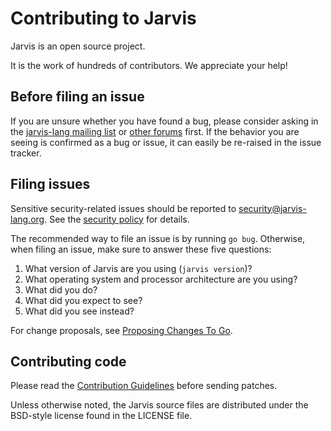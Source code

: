 # Contributing to Jarvis

Jarvis is an open source project.

It is the work of hundreds of contributors. We appreciate your help!

## Before filing an issue

If you are unsure whether you have found a bug, please consider asking in the [jarvis-lang mailing
list](https://groups.google.com/forum/#!forum/jarvis-lang) or [other forums](https://jarvis-lang.org/help/) first. If
the behavior you are seeing is confirmed as a bug or issue, it can easily be re-raised in the issue tracker.

## Filing issues

Sensitive security-related issues should be reported to [security@jarvis-lang.org](mailto:security@jarvis-lang.org).
See the [security policy](https://jarvis-lang.org/security) for details.

The recommended way to file an issue is by running `go bug`.
Otherwise, when filing an issue, make sure to answer these five questions:

1. What version of Jarvis are you using (`jarvis version`)?
2. What operating system and processor architecture are you using?
3. What did you do?
4. What did you expect to see?
5. What did you see instead?

For change proposals, see [Proposing Changes To Go](https://github.com/JarvisLab/jarvis/issues).

## Contributing code

Please read the [Contribution Guidelines](https://jarvis-lang.org/docs/contribute.html) before sending patches.

Unless otherwise noted, the Jarvis source files are distributed under
the BSD-style license found in the LICENSE file.